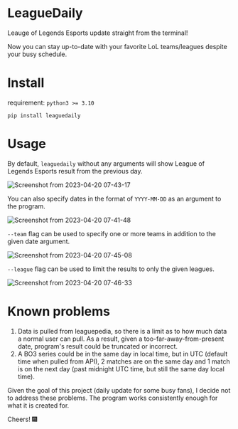 # LeagueDaily

Leauge of Legends Esports update straight from the terminal!

Now you can stay up-to-date with your favorite LoL teams/leagues despite your busy schedule.
# Install

requirement: `python3 >= 3.10`


`pip install leaguedaily`

# Usage

By default, `leaguedaily` without any arguments will show League of Legends Esports result from the previous day.

![Screenshot from 2023-04-20 07-43-17](https://user-images.githubusercontent.com/60205090/233401825-ff74f03d-7e29-4fc0-ad0c-9f1fb5639e72.png)

You can also specify dates in the format of `YYYY-MM-DD` as an argument to the program.

![Screenshot from 2023-04-20 07-41-48](https://user-images.githubusercontent.com/60205090/233401471-2f539f98-7a97-4dcc-a5a1-5a292ff9d77d.png)


`--team` flag can be used to specify one or more teams in addition to the given date argument.

![Screenshot from 2023-04-20 07-45-08](https://user-images.githubusercontent.com/60205090/233402355-e9d1c5ce-2a57-47a3-bfcd-23bf0bb4cf02.png)


`--league` flag can be used to limit the results to only the given leagues.

![Screenshot from 2023-04-20 07-46-33](https://user-images.githubusercontent.com/60205090/233402764-f5ec7044-8899-4bc1-a7c6-2b442acddb5d.png)

# Known problems

1. Data is pulled from leaguepedia, so there is a limit as to how much data a normal user can pull. As a result, given a too-far-away-from-present date, program's result could be truncated or incorrect.
2. A BO3 series could be in the same day in local time, but in UTC (default time when pulled from API), 2 matches are on the same day and 1 match is on the next day (past midnight UTC time, but still the same day local time). 

Given the goal of this project (daily update for some busy fans), I decide not to address these problems. The program works consistently enough for what it is created for.

Cheers! 🎆 
